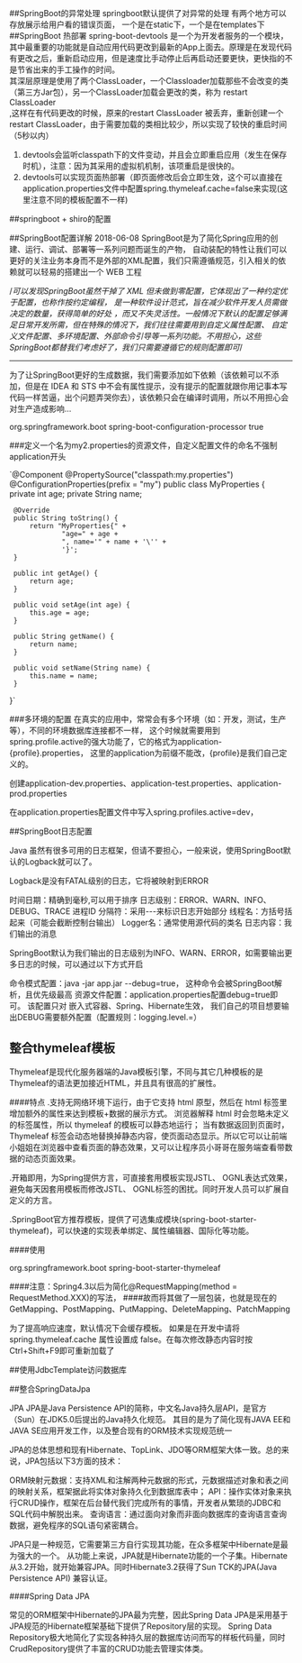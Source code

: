##SpringBoot的异常处理
springboot默认提供了对异常的处理 有两个地方可以存放展示给用户看的错误页面，
一个是在static下，一个是在templates下
##SpringBoot  热部署
spring-boot-devtools 是一个为开发者服务的一个模块，其中最重要的功能就是自动应用代码更改到最新的App上面去。原理是在发现代码有更改之后，重新启动应用，但是速度比手动停止后再启动还要更快，更快指的不是节省出来的手工操作的时间。  
其深层原理是使用了两个ClassLoader，一个Classloader加载那些不会改变的类（第三方Jar包），另一个ClassLoader加载会更改的类，称为  restart ClassLoader  
,这样在有代码更改的时候，原来的restart ClassLoader 被丢弃，重新创建一个restart ClassLoader，由于需要加载的类相比较少，所以实现了较快的重启时间（5秒以内）



1. devtools会监听classpath下的文件变动，并且会立即重启应用（发生在保存时机），注意：因为其采用的虚拟机机制，该项重启是很快的。  
2. devtools可以实现页面热部署（即页面修改后会立即生效，这个可以直接在application.properties文件中配置spring.thymeleaf.cache=false来实现(这里注意不同的模板配置不一样)   

##springboot + shiro的配置


##SpringBoot配置详解 2018-06-08
SpringBoot是为了简化Spring应用的创建、运行、调试、部署等一系列问题而诞生的产物，
自动装配的特性让我们可以更好的关注业务本身而不是外部的XML配置，我们只需遵循规范，引入相关的依赖就可以轻易的搭建出一个 WEB 工程



/*可以发现SpringBoot虽然干掉了
 XML 但未做到零配置，它体现出了一种约定优于配置，也称作按约定编程，
 是一种软件设计范式，旨在减少软件开发人员需做决定的数量，获得简单的好处
 ，而又不失灵活性。一般情况下默认的配置足够满足日常开发所需，但在特殊的情况下，我们往往需要用到自定义属性配置、
自定义文件配置、多环境配置、外部命令引导等一系列功能。不用担心，这些SpringBoot都替我们考虑好了，我们只需要遵循它的规则配置即可*/
***


为了让SpringBoot更好的生成数据，我们需要添加如下依赖（该依赖可以不添加，但是在 IDEA 和 STS 中不会有属性提示，没有提示的配置就跟你用记事本写代码一样苦逼，出个问题弄哭你去），该依赖只会在编译时调用，所以不用担心会对生产造成影响…

<dependency>
    <groupId>org.springframework.boot</groupId>
    <artifactId>spring-boot-configuration-processor</artifactId>
    <optional>true</optional>
</dependency>


###定义一个名为my2.properties的资源文件，自定义配置文件的命名不强制application开头


`@Component
 @PropertySource("classpath:my.properties")
 @ConfigurationProperties(prefix = "my")
 public class MyProperties {
     private int age;
     private String name;
 
     @Override
     public String toString() {
         return "MyProperties{" +
                 "age=" + age +
                 ", name='" + name + '\'' +
                 '}';
     }
 
     public int getAge() {
         return age;
     }
 
     public void setAge(int age) {
         this.age = age;
     }
 
     public String getName() {
         return name;
     }
 
     public void setName(String name) {
         this.name = name;
     }
 }`
 
 ###多环境的配置
 在真实的应用中，常常会有多个环境（如：开发，测试，生产等），不同的环境数据库连接都不一样，
 这个时候就需要用到spring.profile.active的强大功能了，它的格式为application-{profile}.properties，
 这里的application为前缀不能改，{profile}是我们自己定义的。
 
 
 创建application-dev.properties、application-test.properties、application-prod.properties
 
 在application.properties配置文件中写入spring.profiles.active=dev，
 
 ##SpringBoot日志配置
 
 
 Java 虽然有很多可用的日志框架，但请不要担心，一般来说，使用SpringBoot默认的Logback就可以了。
 
 Logback是没有FATAL级别的日志，它将被映射到ERROR
 
 时间日期：精确到毫秒,可以用于排序
 日志级别：ERROR、WARN、INFO、DEBUG、TRACE
 进程ID
 分隔符：采用---来标识日志开始部分
 线程名：方括号括起来（可能会截断控制台输出）
 Logger名：通常使用源代码的类名
 日志内容：我们输出的消息
 
 SpringBoot默认为我们输出的日志级别为INFO、WARN、ERROR，如需要输出更多日志的时候，可以通过以下方式开启
 
 命令模式配置：java -jar app.jar --debug=true， 这种命令会被SpringBoot解析，且优先级最高
 资源文件配置：application.properties配置debug=true即可。
 该配置只对 嵌入式容器、Spring、Hibernate生效，
 我们自己的项目想要输出DEBUG需要额外配置（配置规则：logging.level.<logger-name>=<level>）
 
 
##   整合thymeleaf模板
 
 Thymeleaf是现代化服务器端的Java模板引擎，不同与其它几种模板的是Thymeleaf的语法更加接近HTML，并且具有很高的扩展性。
 
 ####特点
 .支持无网络环境下运行，由于它支持 html 原型，然后在 html 标签里增加额外的属性来达到模板+数据的展示方式。
 浏览器解释 html 时会忽略未定义的标签属性，所以 thymeleaf 的模板可以静态地运行；
 当有数据返回到页面时，Thymeleaf 标签会动态地替换掉静态内容，使页面动态显示。所以它可以让前端小姐姐在浏览器中查看页面的静态效果，又可以让程序员小哥哥在服务端查看带数据的动态页面效果。
 
 
 .开箱即用，为Spring提供方言，可直接套用模板实现JSTL、 OGNL表达式效果，避免每天因套用模板而修改JSTL、 OGNL标签的困扰。同时开发人员可以扩展自定义的方言。
 
 .SpringBoot官方推荐模板，提供了可选集成模块(spring-boot-starter-thymeleaf)，可以快速的实现表单绑定、属性编辑器、国际化等功能。
 
 
 ####使用
 
 <dependency>
     <groupId>org.springframework.boot</groupId>
     <artifactId>spring-boot-starter-thymeleaf</artifactId>
 </dependency>
 
 ####注意：Spring4.3以后为简化@RequestMapping(method = RequestMethod.XXX)的写法，
 ####故而将其做了一层包装，也就是现在的GetMapping、PostMapping、PutMapping、DeleteMapping、PatchMapping
 
 为了提高响应速度，默认情况下会缓存模板。
 如果是在开发中请将spring.thymeleaf.cache 属性设置成 false。在每次修改静态内容时按Ctrl+Shift+F9即可重新加载了
 
 
 ##使用JdbcTemplate访问数据库
 
 ##整合SpringDataJpa
 
 JPA
 JPA是Java Persistence API的简称，中文名Java持久层API，是官方（Sun）在JDK5.0后提出的Java持久化规范。
 其目的是为了简化现有JAVA EE和JAVA SE应用开发工作，以及整合现有的ORM技术实现规范统一
 
 JPA的总体思想和现有Hibernate、TopLink、JDO等ORM框架大体一致。总的来说，JPA包括以下3方面的技术：
 
 ORM映射元数据：支持XML和注解两种元数据的形式，元数据描述对象和表之间的映射关系，框架据此将实体对象持久化到数据库表中；
 API：操作实体对象来执行CRUD操作，框架在后台替代我们完成所有的事情，开发者从繁琐的JDBC和SQL代码中解脱出来。
 查询语言：通过面向对象而非面向数据库的查询语言查询数据，避免程序的SQL语句紧密耦合。
 
 JPA只是一种规范，它需要第三方自行实现其功能，在众多框架中Hibernate是最为强大的一个。
 从功能上来说，JPA就是Hibernate功能的一个子集。Hibernate 从3.2开始，就开始兼容JPA。同时Hibernate3.2获得了Sun TCK的JPA(Java Persistence API) 兼容认证。
 
 ####Spring Data JPA
 
 常见的ORM框架中Hibernate的JPA最为完整，因此Spring Data JPA是采用基于JPA规范的Hibernate框架基础下提供了Repository层的实现。
 Spring Data Repository极大地简化了实现各种持久层的数据库访问而写的样板代码量，同时CrudRepository提供了丰富的CRUD功能去管理实体类。
 
 
 
 
 
 
 
 
 
 
 
 
 
 
 
 
 
 
 
 
 
 
 
 
 
 
 
 
 
 
 
 
 
 
 
 
 
 
 
 
 
 
 
 
 
 
 
 
 
 
 
 
 
 
 
 
 
 
 
 
 
 
 
 
 
 
 
 
 










